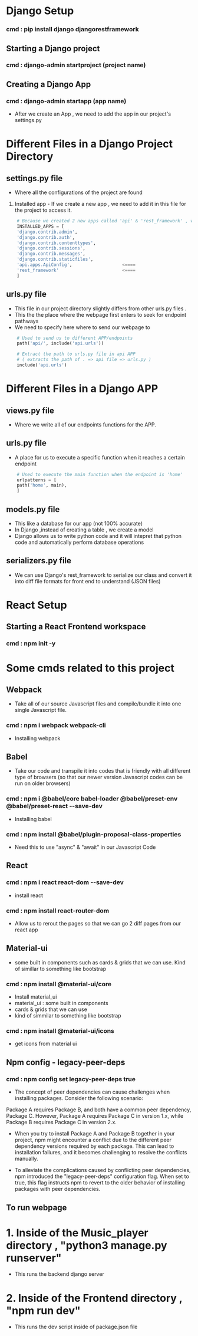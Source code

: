 # Django Setup
### cmd : pip install django djangorestframework
## Starting a Django project
### cmd : django-admin startproject (project name)
## Creating a Django App
### cmd : django-admin startapp (app name)
- After we create an App , we need to add the app in our project's settings.py 

# Different Files in a Django Project Directory
## settings.py file
- Where all the configurations of the project are found
1. Installed app - If we create a new app , we need to add it in this file for the project to access it.
```python
    # Because we created 2 new apps called 'api' & 'rest_framework' , we need to add it into our project settings
    INSTALLED_APPS = [
    'django.contrib.admin',
    'django.contrib.auth',
    'django.contrib.contenttypes',
    'django.contrib.sessions',
    'django.contrib.messages',
    'django.contrib.staticfiles',
    'api.apps.ApiConfig',                   <====
    'rest_framework'                        <====
    ]
```


## urls.py file
- This file in our project directory slightly differs from other urls.py files . 
- This the the place where the webpage first enters to seek for endpoint pathways 
- We need to specify here where to send our webpage to 
```python
    # Used to send us to different APP/endpoints
    path('api/', include('api.urls'))

    # Extract the path to urls.py file in api APP
    # ( extracts the path of . => api file => urls.py )
    include('api.urls')
```

# Different Files in a Django APP

## views.py file
- Where we write all of our endpoints functions for the APP.

## urls.py file
- A place for us to execute a specific function when it reaches a certain endpoint
```python
    # Used to execute the main function when the endpoint is 'home'
    urlpatterns = [
    path('home', main),
    ]
```
## models.py file
- This like a database for our app (not 100% accurate)
- In Django ,instead of creating a table , we create a model
- Django allows us to write python code and it will intepret that python code and automatically perform database operations

## serializers.py file
- We can use Django's rest_framework to serialize our class and convert it into diff file formats for front end to understand (JSON files)

# React Setup
## Starting a React Frontend workspace
### cmd : npm init -y 

# Some cmds related to this project 
## Webpack
- Take all of our source Javascript files and compile/bundle it into one single Javascript file.
### cmd : npm i webpack webpack-cli 
- Installing webpack 

## Babel
- Take our code and transpile it into codes that is friendly with all different type of browsers (so that our newer version Javascript codes can be run on older browsers)
### cmd : npm i @babel/core babel-loader @babel/preset-env @babel/preset-react --save-dev
- Installing babel

### cmd : npm install @babel/plugin-proposal-class-properties
- Need this to use "async" & "await" in our Javascript Code

## React
### cmd : npm i react react-dom --save-dev
- install react

### cmd : npm install react-router-dom
- Allow us to rerout the pages so that we can go 2 diff pages from our react app

## Material-ui
- some built in components such as cards & grids that we can use. Kind of simillar to something like bootstrap

### cmd : npm install @material-ui/core
- Install material_ui
- material_ui : some built in components 
- cards & grids that we can use
- kind of simmilar to something like bootstrap

### cmd : npm install @material-ui/icons
- get icons from material ui

## Npm config - legacy-peer-deps
### cmd : npm config set legacy-peer-deps true
- The concept of peer dependencies can cause challenges when installing packages. Consider the following scenario:

Package A requires Package B, and both have a common peer dependency, Package C. However, Package A requires Package C in version 1.x, while Package B requires Package C in version 2.x.

- When you try to install Package A and Package B together in your project, npm might encounter a conflict due to the different peer dependency versions required by each package. This can lead to installation failures, and it becomes challenging to resolve the conflicts manually.

- To alleviate the complications caused by conflicting peer dependencies, npm introduced the "legacy-peer-deps" configuration flag. When set to true, this flag instructs npm to revert to the older behavior of installing packages with peer dependencies.

## To run webpage
# 1. Inside of the Music_player directory , "python3 manage.py runserver"
- This runs the backend django server
# 2. Inside of the Frontend directory , "npm run dev"
- This runs the dev script inside of package.json file 
